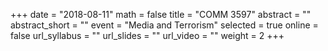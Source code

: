 +++
date = "2018-08-11"
math = false
title = "COMM 3597"
abstract = ""
abstract_short = ""
event = "Media and Terrorism"
selected = true
online = false
url_syllabus = ""
url_slides = ""
url_video = ""
weight = 2
+++